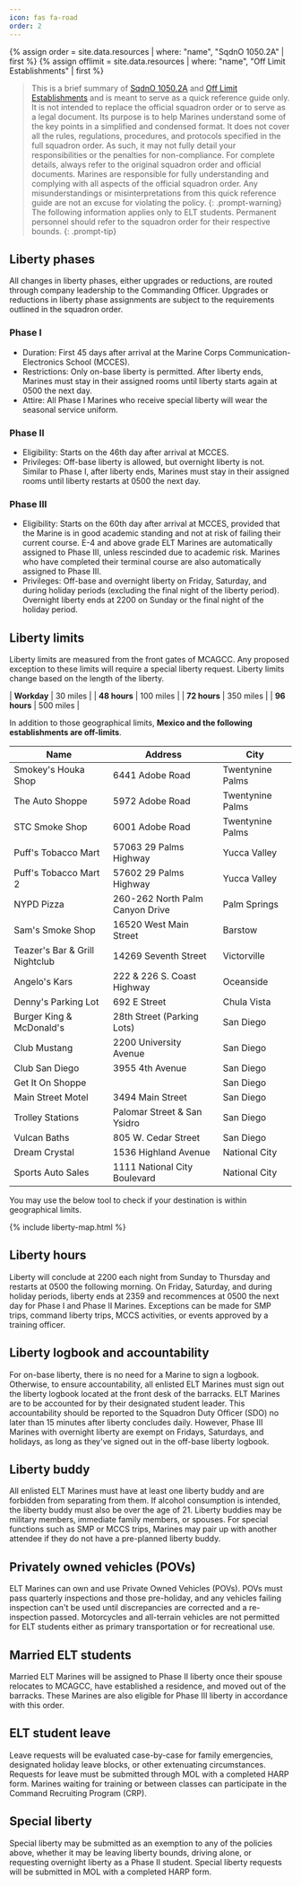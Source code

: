 ```yaml
---
icon: fas fa-road
order: 2
---
```


{% assign order = site.data.resources | where: "name", "SqdnO 1050.2A" | first %}
{% assign offlimit = site.data.resources | where: "name", "Off Limit Establishments" | first %}
> This is a brief summary of <a href="{{ order.link }}" target="_blank">SqdnO 1050.2A</a> and <a href="{{ offlimit.link }}" target="_blank">Off Limit Establishments</a> and is meant to serve as a quick reference guide only. It is not intended to replace the official squadron order or to serve as a legal document. Its purpose is to help Marines understand some of the key points in a simplified and condensed format. It does not cover all the rules, regulations, procedures, and protocols specified in the full squadron order. As such, it may not fully detail your responsibilities or the penalties for non-compliance. For complete details, always refer to the original squadron order and official documents. Marines are responsible for fully understanding and complying with all aspects of the official squadron order. Any misunderstandings or misinterpretations from this quick reference guide are not an excuse for violating the policy.
{: .prompt-warning}
> The following information applies only to ELT students. Permanent personnel should refer to the squadron order for their respective bounds.
{: .prompt-tip}

## Liberty phases

All changes in liberty phases, either upgrades or reductions, are routed through company leadership to the Commanding Officer. Upgrades or reductions in liberty phase assignments are subject to the requirements outlined in the squadron order.

### Phase I
* Duration: First 45 days after arrival at the Marine Corps Communication-Electronics School (MCCES).
* Restrictions: Only on-base liberty is permitted. After liberty ends, Marines must stay in their assigned rooms until liberty starts again at 0500 the next day.
* Attire: All Phase I Marines who receive special liberty will wear the seasonal service uniform.

### Phase II
* Eligibility: Starts on the 46th day after arrival at MCCES.
* Privileges: Off-base liberty is allowed, but overnight liberty is not. Similar to Phase I, after liberty ends, Marines must stay in their assigned rooms until liberty restarts at 0500 the next day.

### Phase III
* Eligibility: Starts on the 60th day after arrival at MCCES, provided that the Marine is in good academic standing and not at risk of failing their current course. E-4 and above grade ELT Marines are automatically assigned to Phase III, unless rescinded due to academic risk. Marines who have completed their terminal course are also automatically assigned to Phase III.
* Privileges: Off-base and overnight liberty on Friday, Saturday, and during holiday periods (excluding the final night of the liberty period). Overnight liberty ends at 2200 on Sunday or the final night of the holiday period.

## Liberty limits

Liberty limits are measured from the front gates of MCAGCC. Any proposed exception to these limits will require a special liberty request. Liberty limits change based on the length of the liberty.

| **Workday**  | 30 miles  |
| **48 hours** | 100 miles |
| **72 hours** | 350 miles |
| **96 hours** | 500 miles |

In addition to those geographical limits, **Mexico and the following establishments are off-limits**.

| Name | Address | City |
| ---- | ------- | ---- |
| Smokey's Houka Shop | 6441 Adobe Road | Twentynine Palms |
| The Auto Shoppe | 5972 Adobe Road | Twentynine Palms |
| STC Smoke Shop | 6001 Adobe Road | Twentynine Palms |
| Puff's Tobacco Mart | 57063 29 Palms Highway | Yucca Valley |
| Puff's Tobacco Mart 2 | 57602 29 Palms Highway | Yucca Valley |
| NYPD Pizza | 260-262 North Palm Canyon Drive | Palm Springs |
| Sam's Smoke Shop | 16520 West Main Street | Barstow |
| Teazer's Bar & Grill Nightclub | 14269 Seventh Street | Victorville|
| Angelo's Kars | 222 & 226 S. Coast Highway | Oceanside |
| Denny's Parking Lot | 692 E Street | Chula Vista |
| Burger King & McDonald's | 28th Street (Parking Lots) | San Diego |
| Club Mustang | 2200 University Avenue | San Diego |
| Club San Diego | 3955 4th Avenue | San Diego |
| Get It On Shoppe | | San Diego |
| Main Street Motel | 3494 Main Street | San Diego |
| Trolley Stations | Palomar Street & San Ysidro | San Diego |
| Vulcan Baths | 805 W. Cedar Street | San Diego |
| Dream Crystal | 1536 Highland Avenue | National City |
| Sports Auto Sales | 1111 National City Boulevard | National City |

You may use the below tool to check if your destination is within geographical limits.

{% include liberty-map.html %}

## Liberty hours

Liberty will conclude at 2200 each night from Sunday to Thursday and restarts at 0500 the following morning. On Friday, Saturday, and during holiday periods, liberty ends at 2359 and recommences at 0500 the next day for Phase I and Phase II Marines.
Exceptions can be made for SMP trips, command liberty trips, MCCS activities, or events approved by a training officer.

## Liberty logbook and accountability

For on-base liberty, there is no need for a Marine to sign a logbook. Otherwise, to ensure accountability, all enlisted ELT Marines must sign out the liberty logbook located at the front desk of the barracks.
ELT Marines are to be accounted for by their designated student leader. This accountability should be reported to the Squadron Duty Officer (SDO) no later than 15 minutes after liberty concludes daily. However, Phase III Marines with overnight liberty are exempt on Fridays, Saturdays, and holidays, as long as they've signed out in the off-base liberty logbook.

## Liberty buddy

All enlisted ELT Marines must have at least one liberty buddy and are forbidden from separating from them. If alcohol consumption is intended, the liberty buddy must also be over the age of 21. Liberty buddies may be military members, immediate family members, or spouses. For special functions such as SMP or MCCS trips, Marines may pair up with another attendee if they do not have a pre-planned liberty buddy.

## Privately owned vehicles (POVs)

ELT Marines can own and use Private Owned Vehicles (POVs). POVs must pass quarterly inspections and those pre-holiday, and any vehicles failing inspection can't be used until discrepancies are corrected and a re-inspection passed. Motorcycles and all-terrain vehicles are not permitted for ELT students either as primary transportation or for recreational use.

## Married ELT students

Married ELT Marines will be assigned to Phase II liberty once their spouse relocates to MCAGCC, have established a residence, and moved out of the barracks. These Marines are also eligible for Phase III liberty in accordance with this order.

## ELT student leave

Leave requests will be evaluated case-by-case for family emergencies, designated holiday leave blocks, or other extenuating circumstances. Requests for leave must be submitted through MOL with a completed HARP form. Marines waiting for training or between classes can participate in the Command Recruiting Program (CRP).

## Special liberty

Special liberty may be submitted as an exemption to any of the policies above, whether it may be leaving liberty bounds, driving alone, or requesting overnight liberty as a Phase II student. Special liberty requests will be submitted in MOL with a completed HARP form.